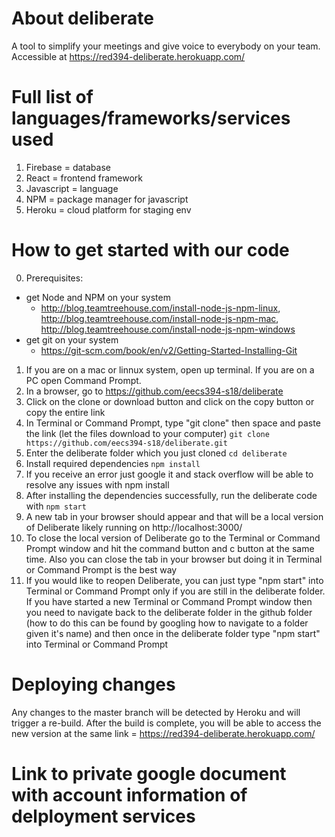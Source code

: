 # About deliberate

A tool to simplify your meetings and give voice to everybody on your team. 
Accessible at https://red394-deliberate.herokuapp.com/

# Full list of languages/frameworks/services used
1. Firebase = database
2. React = frontend framework
3. Javascript = language
4. NPM = package manager for javascript
5. Heroku = cloud platform for staging env

# How to get started with our code
0. Prerequisites:
- get Node and NPM on your system
  - http://blog.teamtreehouse.com/install-node-js-npm-linux, http://blog.teamtreehouse.com/install-node-js-npm-mac, http://blog.teamtreehouse.com/install-node-js-npm-windows
- get git on your system
  - https://git-scm.com/book/en/v2/Getting-Started-Installing-Git
1. If you are on a mac or linnux system, open up terminal. If you are on a PC open Command Prompt.
2. In a browser, go to https://github.com/eecs394-s18/deliberate
3. Click on the clone or download button and click on the copy button or copy the entire link
4. In Terminal or Command Prompt, type "git clone" then space and paste the link (let the files download to your computer)
```git clone https://github.com/eecs394-s18/deliberate.git```
5. Enter the deliberate folder which you just cloned
```cd deliberate```
6. Install required dependencies
```npm install```
7. If you receive an error just google it and stack overflow will be able to resolve any issues with npm install
8. After installing the dependencies successfully, run the deliberate code with
```npm start```
9. A new tab in your browser should appear and that will be a local version of Deliberate likely running on http://localhost:3000/
10. To close the local version of Deliberate go to the Terminal or Command Prompt window and hit the command button and c button at the same time. Also you can close the tab in your browser but doing it in Terminal or Command Prompt is the best way
11. If you would like to reopen Deliberate, you can just type "npm start" into Terminal or Command Prompt only if you are still in the deliberate folder. If you have started a new Terminal or Command Prompt window then you need to navigate back to the deliberate folder in the github folder (how to do this can be found by googling how to navigate to a folder given it's name) and then once in the deliberate folder type "npm start" into Terminal or Command Prompt

# Deploying changes
Any changes to the master branch will be detected by Heroku and will trigger a re-build. After the build is complete, you will be able to access the new version at the same link = https://red394-deliberate.herokuapp.com/

# Link to private google document with account information of delployment services

